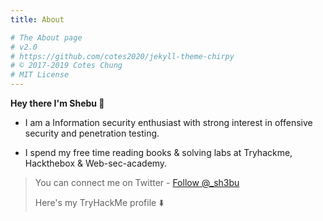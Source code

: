 ```yaml
---
title: About

# The About page
# v2.0
# https://github.com/cotes2020/jekyll-theme-chirpy
# © 2017-2019 Cotes Chung
# MIT License
---
```

 **Hey there  I'm Shebu 👋**


* I am a Information security enthusiast with strong interest in offensive security and penetration testing.

* I spend my free time reading books & solving labs at Tryhackme, Hackthebox & Web-sec-academy.

> You can connect me on Twitter - <a href="https://twitter.com/_sh3bu?ref_src=twsrc%5Etfw" class="twitter-follow-button" data-show-count="false">Follow @_sh3bu</a><script async src="https://platform.twitter.com/widgets.js" charset="utf-8"></script>
>
> Here's my TryHackMe profile ⬇️ <script src="https://tryhackme.com/badge/109109"></script>

<div data-iframe-width="150" data-iframe-height="270" data-share-badge-id="b2fb6518-f576-467f-9780-7512684dc4f0" data-share-badge-host="https://www.credly.com"></div><script type="text/javascript" async src="//cdn.credly.com/assets/utilities/embed.js"></script>


